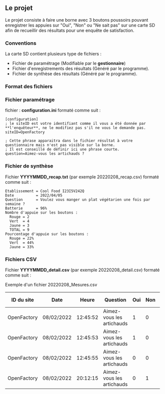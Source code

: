 ## Le projet ##
Le projet consiste à faire une borne avec 3 boutons poussoirs pouvant enregistrer les appuies sur "Oui", "Non" ou "Ne sait pas" sur une carte SD afin de recueillir des résultats pour une enquête de satisfaction.

### Conventions ###
La carte SD contient plusieurs type de fichiers :
- Fichier de paramétrage (Modifiable par le **gestionnaire**)
- Fichier d'enregistrements des résultats (Généré par le programme).
- Fichier de synthèse des résultats (Généré par le programme).


### Format des fichiers ###

### Fichier paramétrage ###
fichier : **configuration.ini** formaté comme suit :
```
[configuration]
; le siteID est votre identifiant comme il vous a été donnée par **l'enquêteur**, ne le modifiez pas s'il ne vous le demande pas.
siteID=OpenFactory

; Cette phrase apparaitra dans le fichier résultat à votre questionnaire mais n'est pas visible sur la borne.
; Il est conseillé de définir ici une phrase courte.
question=Aimez-vous les artichauds ?
```


### Fichier de synthèse ###
Fichier **YYYYMMDD_recap.txt** (par exemple 20220208_recap.csv) formaté comme suit :


```
Etablissement = Cool Food I23I5V242Q
Date          = 2022/04/05
Question      = Voulez vous manger un plat végétarien une fois par semaine ?
Batterie      = 96%
Nombre d'appuie sur les boutons :
  Rouge = 2
  Vert  = 4
  Jaune = 3
  TOTAL = 9
Pourcentage d'appuie sur les boutons :
  Rouge = 22%
  Vert  = 44%
  Jaune = 33%

```




### Fichiers CSV ###
Fichier **YYYYMMDD_detail.csv** (par exemple 20220208_detail.csv) formaté comme suit :


Exemple d'un fichier 20220208_Mesures.csv

| ID du site | Date | Heure | Question | Oui | Non | Indécis | Niveau Batterie
| ---------- | ---- | ----- | -------- | --- | --- | ----------- | ---------------
| OpenFactory | 08/02/2022 | 12:45:52 | Aimez-vous les artichauds | 1 | 0 | 0 | 90%
| OpenFactory | 08/02/2022 | 12:45:53 | Aimez-vous les artichauds | 1 | 0 | 0 | 90%
| OpenFactory | 08/02/2022 | 12:45:55 | Aimez-vous les artichauds | 0 | 0 | 1 | 90%
| OpenFactory | 08/02/2022 | 20:12:15 | Aimez-vous les artichauds | 0 | 1 | 0 | 50%

